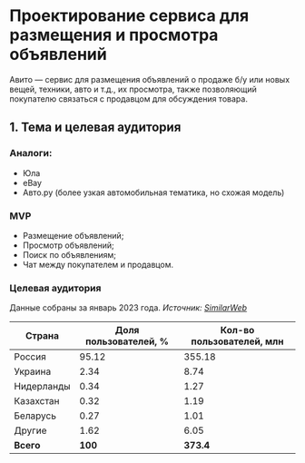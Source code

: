 # Проектирование сервиса для размещения и просмотра объявлений
Авито — сервис для размещения объявлений о продаже б/у или новых вещей, техники, авто и т.д., их просмотра, также позволяющий покупателю связаться с продавцом для обсуждения товара.

## 1. Тема и целевая аудитория
### Аналоги:
- Юла
- eBay 
- Авто.ру (более узкая автомобильная тематика, но схожая модель)

### MVP
- Размещение объявлений;
- Просмотр объявлений;
- Поиск по объявлениям;
- Чат между покупателем и продавцом.

### Целевая аудитория
Данные собраны за январь 2023 года. *Источник: [SimilarWeb](https://www.similarweb.com/ru/website/avito.ru/#traffic)*

| Страна      | Доля пользователей, %  | Кол-во пользователей, млн |
| ---	        | ---         	         | ---                       |
| Россия      | 95.12 	               | 355.18                    |
| Украина     | 2.34	                 | 8.74	                     |
|	Нидерланды  | 0.34	                 | 1.27	                     |
| Казахстан   | 0.32	                 | 1.19	                     |
| Беларусь    | 0.27                   | 1.01	                     |
| Другие      | 1.62 	                 | 6.05	                     |
| **Всего**   | **100**                | **373.4**                 |
